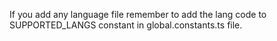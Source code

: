 If you add any language file remember to add the lang code to SUPPORTED_LANGS constant in global.constants.ts file.
